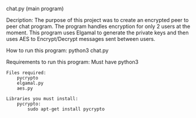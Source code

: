 chat.py (main program)

Decription:
	The purpose of this project was to create an encrypted peer to peer chat program.
	The program handles encryption for only 2 users at the moment.
	This program uses Elgamal to generate the private keys and then uses AES to Encrypt/Decrypt messages sent between  users.

How to run this program:
	python3 chat.py

Requirements to run this program:
	Must have python3
	
	Files required:
		pycrypto
		elgamal.py
		aes.py

	Libraries you must install:
		pycrypto:
			sudo apt-get install pycrypto